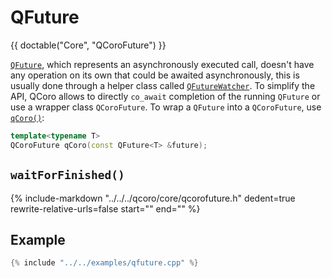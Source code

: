 <!--
SPDX-FileCopyrightText: 2022 Daniel Vrátil <dvratil@kde.org>

SPDX-License-Identifier: GFDL-1.3-or-later
-->

# QFuture

{{ doctable("Core", "QCoroFuture") }}

[`QFuture`][qdoc-qfuture], which represents an asynchronously executed call, doesn't have any
operation on its own that could be awaited asynchronously, this is usually done through a helper
class called [`QFutureWatcher`][qdoc-qfuturewatcher]. To simplify the API, QCoro allows to directly
`co_await` completion of the running `QFuture` or use a wrapper class `QCoroFuture`. To wrap
a `QFuture` into a `QCoroFuture`, use [`qCoro()`][qcoro-coro]:

```cpp
template<typename T>
QCoroFuture qCoro(const QFuture<T> &future);
```

## `waitForFinished()`

{% include-markdown "../../../qcoro/core/qcorofuture.h"
    dedent=true
    rewrite-relative-urls=false
    start="<!-- doc-waitForFinished-start -->"
    end="<!-- doc-waitForFinished-end -->" %}

## Example

```cpp
{% include "../../examples/qfuture.cpp" %}
```

[qdoc-qfuture]: https://doc.qt.io/qt-5/qfuture.html
[qdoc-qfuturewatcher]: https://doc.qt.io/qt-5/qfuturewatcher.html
[qcoro-coro]: ../coro/coro.md
